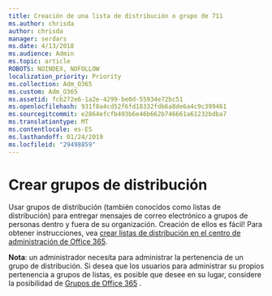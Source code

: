 ```yaml
---
title: Creación de una lista de distribución o grupo de 711
ms.author: chrisda
author: chrisda
manager: serdars
ms.date: 4/13/2018
ms.audience: Admin
ms.topic: article
ROBOTS: NOINDEX, NOFOLLOW
localization_priority: Priority
ms.collection: Adm_O365
ms.custom: Adm_O365
ms.assetid: fcb272e6-1a2e-4299-be0d-55934e72bc51
ms.openlocfilehash: 931f8a4cd52f6fd18332fdb6a8de6a4c9c399461
ms.sourcegitcommit: e2864efcfb493b6e46b662b746661a61232bdba7
ms.translationtype: MT
ms.contentlocale: es-ES
ms.lasthandoff: 01/24/2019
ms.locfileid: "29498859"
---
```

# <a name="create-distribution-groups"></a>Crear grupos de distribución

Usar grupos de distribución (también conocidos como listas de distribución) para entregar mensajes de correo electrónico a grupos de personas dentro y fuera de su organización. Creación de ellos es fácil! Para obtener instrucciones, vea [crear listas de distribución en el centro de administración de Office 365](https://support.office.com/article/b1ffe755-59e5-4369-826d-825f145a8400).
  
 **Nota**: un administrador necesita para administrar la pertenencia de un grupo de distribución. Si desea que los usuarios para administrar su propios pertenencia a grupos de listas, es posible que desee en su lugar, considere la posibilidad de [Grupos de Office 365](https://support.office.com/article/b565caa1-5c40-40ef-9915-60fdb2d97fa2) . 
  

